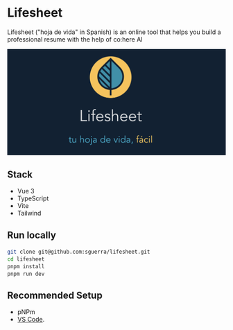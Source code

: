 # Lifesheet

Lifesheet ("hoja de vida" in Spanish) is an online tool that helps you build a professional resume with the help of co:here AI

<img src="./docs/logo.png"/>

## Stack

-   Vue 3
-   TypeScript
-   Vite
-   Tailwind

## Run locally

```bash
git clone git@github.com:sguerra/lifesheet.git
cd lifesheet
pnpm install
pnpm run dev
```

## Recommended Setup

-   pNPm
-   [VS Code](https://code.visualstudio.com/).
